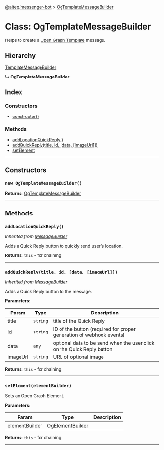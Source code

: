 [@aiteq/messenger-bot](../README.md) > [OgTemplateMessageBuilder](../classes/ogtemplatemessagebuilder.md)

# Class: OgTemplateMessageBuilder

Helps to create a [Open Graph Template](https://developers.facebook.com/docs/messenger-platform/open-graph-template) message.

## Hierarchy

[TemplateMessageBuilder](templatemessagebuilder.md)

**↳ OgTemplateMessageBuilder**

## Index

### Constructors

* [constructor()](ogtemplatemessagebuilder.md#constructor)

### Methods

* [addLocationQuickReply()](ogtemplatemessagebuilder.md#addlocationquickreply)
* [addQuickReply(title, id, [data, [imageUrl]])](ogtemplatemessagebuilder.md#addquickreply)
* [setElement](ogtemplatemessagebuilder.md#setelement)

---

## Constructors

<a id="constructor"></a>
### `new OgTemplateMessageBuilder()`

**Returns:** [OgTemplateMessageBuilder](ogtemplatemessagebuilder.md)

---

## Methods

<a id="addlocationquickreply"></a>
###  `addLocationQuickReply()`

*Inherited from [MessageBuilder](messagebuilder.md)*

Adds a Quick Reply button to quickly send user's location.

**Returns:** `this` - for chaining
___

<a id="addquickreply"></a>
###  `addQuickReply(title, id, [data, [imageUrl]])`

*Inherited from [MessageBuilder](messagebuilder.md)*

Adds a Quick Reply button to the message.

**Parameters:**

| Param | Type | Description |
| ------ | ------ | ------ |
| title | `string` | title of the Quick Reply |
| id | `string` | ID of the button (required for proper generation of webhook events) |
| data | `any` | optional data to be send when the user click on the Quick Reply button |
| imageUrl | `string` | URL of optional image |

**Returns:** `this` - for chaining
___

<a id="setelement"></a>
###  `setElement(elementBuilder)`

Sets an Open Graph Element.

**Parameters:**

| Param | Type | Description |
| ------ | ------ | ------ |
| elementBuilder | [OgElementBuilder](ogelementbuilder.md)   | |

**Returns:** `this` - for chaining
___
